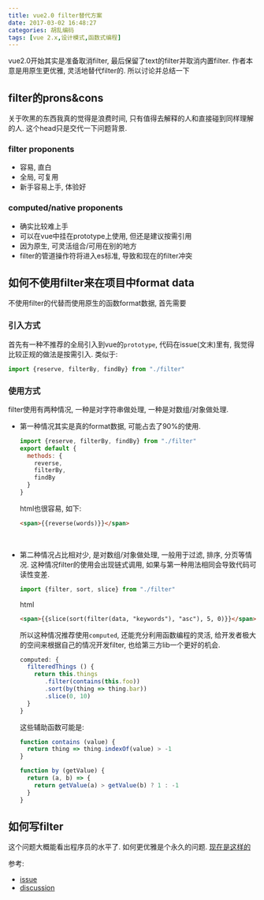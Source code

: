 ```yaml
---
title: vue2.0 filter替代方案
date: 2017-03-02 16:48:27
categories: 胡乱编码
tags: [vue 2.x,设计模式,函数式编程]
---
```

vue2.0开始其实是准备取消filter, 最后保留了text的filter并取消内置filter. 作者本意是用原生更优雅, 灵活地替代filter的. 所以讨论并总结一下

<!--more-->

## filter的prons&cons

关于吹黑的东西我真的觉得是浪费时间, 只有值得去解释的人和直接碰到同样理解的人. 这个head只是交代一下问题背景.

### filter proponents

+ 容易, 直白
+ 全局, 可复用
+ 新手容易上手, 体验好

### computed/native proponents

+ 确实比较难上手
+ 可以在vue中挂在prototype上使用, 但还是建议按需引用
+ 因为原生, 可灵活组合/可用在别的地方
+ filter的管道操作符将进入es标准, 导致和现在的filter冲突

## 如何不使用filter来在项目中format data

不使用filter的代替而使用原生的函数format数据, 首先需要

### 引入方式

首先有一种不推荐的全局引入到vue的`prototype`, 代码在issue(文末)里有, 我觉得比较正规的做法是按需引入.  类似于:

```js
import {reserve, filterBy, findBy} from "./filter"
```

### 使用方式

filter使用有两种情况, 一种是对字符串做处理, 一种是对数组/对象做处理.

+ 第一种情况其实是真的format数据, 可能占去了90%的使用.

  ```js
  import {reserve, filterBy, findBy} from "./filter"
  export default {
    methods: {
      reverse,
      filterBy,
      findBy
    }
  }
  ```

  html也很容易, 如下:

  ```html
  <span>{{reverse(words)}}</span>
  ```

  ​

+ 第二种情况占比相对少, 是对数组/对象做处理, 一般用于过滤, 排序, 分页等情况. 这种情况filter的使用会出现链式调用, 如果与第一种用法相同会导致代码可读性变差.

  ```js
  import {filter, sort, slice} from "./filter"
  ```

  html

  ```html
  <span>{{slice(sort(filter(data, "keywords"), "asc"), 5, 0)}}</span>
  ```

  所以这种情况推荐使用`computed`, 还能充分利用函数编程的灵活, 给开发者极大的空间来根据自己的情况开发filter, 也给第三方lib一个更好的机会.

  ```js
  computed: {
    filteredThings () {
      return this.things
         .filter(contains(this.foo))
         .sort(by(thing => thing.bar))
         .slice(0, 10)
    }
  }
  ```

  这些辅助函数可能是:

  ```js
  function contains (value) {
    return thing => thing.indexOf(value) > -1
  }

  function by (getValue) {
    return (a, b) => {
      return getValue(a) > getValue(b) ? 1 : -1
    }
  }
  ```

## 如何写filter

这个问题大概能看出程序员的水平了. 如何更优雅是个永久的问题. [现在是这样的](https://github.com/fjonas/vueFormatData)



参考:

+ [issue](https://github.com/vuejs/vue/issues/2756)
+ [discussion](https://forum-archive.vuejs.org/topic/3896/i-m-going-to-miss-filters-in-vue-2-0)
